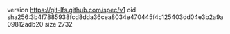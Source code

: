 version https://git-lfs.github.com/spec/v1
oid sha256:3b4f7885938fcd8dda36cea8034e470445f4c125403dd04e3b2a9a09812adb20
size 2732
